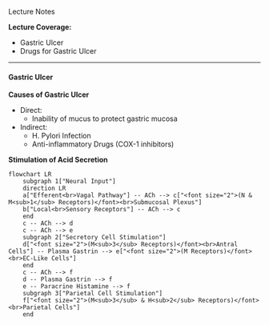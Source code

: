 Lecture Notes

**Lecture Coverage:**
- Gastric Ulcer
- Drugs for Gastric Ulcer

---
#### **Gastric Ulcer**
**Causes of Gastric Ulcer**
- Direct: 
	- Inability of mucus to protect gastric mucosa
- Indirect:
	- H. Pylori Infection
	- Anti-inflammatory Drugs (COX-1 inhibitors)

**Stimulation of Acid Secretion**

```mermaid
flowchart LR
	subgraph 1["Neural Input"]
	direction LR
	a["Efferent<br>Vagal Pathway"] -- ACh --> c["<font size="2">(N & M<sub>1</sub> Receptors)</font><br>Submucosal Plexus"]
	b["Local<br>Sensory Receptors"] -- ACh --> c
	end
	c -- ACh --> d
	c -- ACh --> e
	subgraph 2["Secretory Cell Stimulation"]
	d["<font size="2">(M<sub>3</sub> Receptors)</font><br>Antral Cells"] -- Plasma Gastrin --> e["<font size="2">(M Receptors)</font><br>EC-Like Cells"]
	end
	c -- ACh --> f
	d -- Plasma Gastrin --> f
	e -- Paracrine Histamine --> f
	subgraph 3["Parietal Cell Stimulation"]
	f["<font size="2">(M<sub>3</sub> & H<sub>2</sub> Receptors)</font><br>Parietal Cells"]
	end
```
